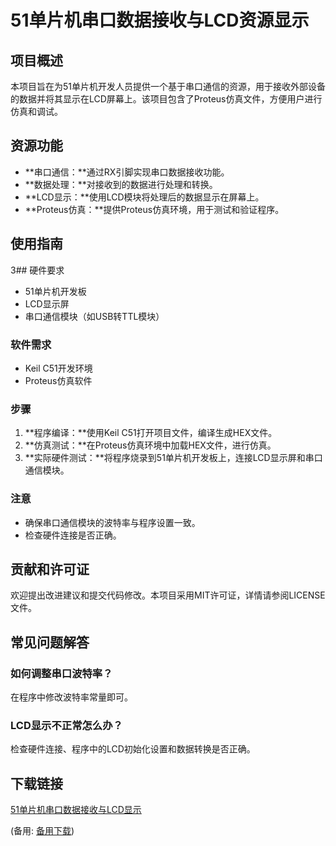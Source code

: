 # 51单片机串口数据接收与LCD资源显示

## 项目概述

本项目旨在为51单片机开发人员提供一个基于串口通信的资源，用于接收外部设备的数据并将其显示在LCD屏幕上。该项目包含了Proteus仿真文件，方便用户进行仿真和调试。

## 资源功能

- **串口通信：**通过RX引脚实现串口数据接收功能。
- **数据处理：**对接收到的数据进行处理和转换。
- **LCD显示：**使用LCD模块将处理后的数据显示在屏幕上。
- **Proteus仿真：**提供Proteus仿真环境，用于测试和验证程序。

## 使用指南

3## 硬件要求

- 51单片机开发板
- LCD显示屏
- 串口通信模块（如USB转TTL模块）

### 软件需求

- Keil C51开发环境
- Proteus仿真软件

### 步骤

1. **程序编译：**使用Keil C51打开项目文件，编译生成HEX文件。
2. **仿真测试：**在Proteus仿真环境中加载HEX文件，进行仿真。
3. **实际硬件测试：**将程序烧录到51单片机开发板上，连接LCD显示屏和串口通信模块。

### 注意

- 确保串口通信模块的波特率与程序设置一致。
- 检查硬件连接是否正确。

## 贡献和许可证

欢迎提出改进建议和提交代码修改。本项目采用MIT许可证，详情请参阅LICENSE文件。

## 常见问题解答

### 如何调整串口波特率？

在程序中修改波特率常量即可。

### LCD显示不正常怎么办？

检查硬件连接、程序中的LCD初始化设置和数据转换是否正确。

## 下载链接
[51单片机串口数据接收与LCD显示](https://pan.quark.cn/s/1f81583c2e1c) 

(备用: [备用下载](https://pan.baidu.com/s/1sde3Ws5YQn4IH5-twB6Y6w?pwd=1234))
